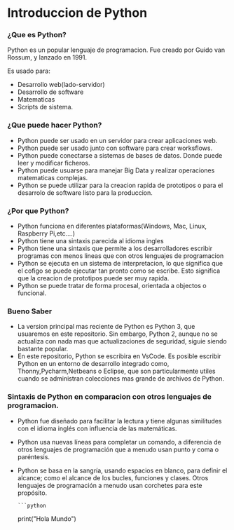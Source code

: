 # Introduccion de Python

### ¿Que es Python?

Python es un popular lenguaje de programacion. Fue creado por Guido van Rossum, y lanzado en 1991.

Es usado para:

- Desarrollo web(lado-servidor)
- Desarrollo de software
- Matematicas
- Scripts de sistema.

### ¿Que puede hacer Python?

- Python puede ser usado en un servidor para crear aplicaciones web.
- Python puede ser usado junto con software para crear worksflows.
- Python puede conectarse a sistemas de bases de datos. Donde puede leer y modificar ficheros.
- Python puede usuarse para manejar Big Data y realizar operaciones matematicas complejas.
- Python se puede utilizar para la creacion rapida de prototipos o para el desarrolo de software listo para la produccion.

### ¿Por que Python?

- Python funciona en diferentes plataformas(Windows, Mac, Linux, Raspberry Pi,etc....)
- Python tiene una sintaxis parecida al idioma ingles
- Python tiene una sintaxis que permite a los desarrolladores escribir programas con menos lineas que con otros lenguajes de programacion
- Python se ejecuta en un sistema de interpretacion, lo que significa que el cofigo se puede ejecutar tan pronto como se escribe. Esto significa que la creacion de prototipos puede ser muy rapida.
- Python se puede tratar de forma procesal, orientada a objectos o funcional.

### Bueno Saber

- La version principal mas reciente de Python es Python 3, que usuaremos en este repositorio. Sin embargo, Python 2, aunque no se actualiza con nada mas que actualizaciones de seguridad, siguie siendo bastante popular.
- En este repositorio, Python se escribira en VsCode. Es posible escribir Python en un entorno de desarrollo integrado como, Thonny,Pycharm,Netbeans o Eclipse, que son particularmente utiles cuando se administran colecciones mas grande de archivos de Python.

### Sintaxis de Python en comparacion con otros lenguajes de programacion.

- Python fue diseñado para facilitar la lectura y tiene algunas similitudes con el idioma inglés con influencia de las matemáticas.
- Python usa nuevas líneas para completar un comando, a diferencia de otros lenguajes de programación que a menudo usan punto y coma o paréntesis.
- Python se basa en la sangría, usando espacios en blanco, para definir el alcance; como el alcance de los bucles, funciones y clases. Otros lenguajes de programación a menudo usan corchetes para este propósito.

      ```python

  print("Hola Mundo")

```

```
